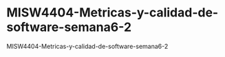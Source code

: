 # MISW4404-Metricas-y-calidad-de-software-semana6-2
MISW4404-Metricas-y-calidad-de-software-semana6-2

